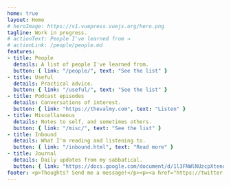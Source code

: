 ```yaml
---
home: true
layout: Home
# heroImage: https://v1.vuepress.vuejs.org/hero.png
tagline: Work in progress.
# actionText: People I've learned from →
# actionLink: /people/people.md
features:
- title: People
  details: A list of people I've learned from.
  button: { link: "/people/", text: "See the list" }
- title: Useful
  details: Practical advice.
  button: { link: "/useful/", text: "See the list" }
- title: Podcast episodes
  details: Conversations of interest.
  button: { link: "https://thevalmy.com", text: "Listen" }
- title: Miscellaneous
  details: Notes to self, and sometimes others.
  button: { link: "/misc/", text: "See the list" }
- title: Inbound
  details: What I'm reading and listening to.
  button: { link: "/inbound.html", text: "Read more" }
- title: Journal
  details: Daily updates from my sabbatical.
  button: { link: "https://docs.google.com/document/d/1l3FNWlNUzcpXtend9wrGc3PWSQDj9AwgWcwmOhRsYRY/edit#", text: "Read the journal" }
footer: <p>Thoughts? Send me a message!</p><p><a href="https://twitter.com/peterhartree">@peterhartree</a><br><a href="">hello@peterhartree.co.uk</a></p><p><strong>Wondering what's new?</strong><br> In the <a href="https://github.com/peterhartree/notes/commits/master">commit history</a>, text changes are prefixed with a forward slash. <br>I'll make a better interface soon.</p>
---
```


<!--
- title: Resources
  details: A list of pointers.
  button: { link: "/resources/", text: "See the list" }

- title: Useful
  details: Productivity advice.
  button: { link: "/useful/", text: "See the list" }
- title: Twitter
  details: ...
  button: { link: "https://twitter.com/peterhartree", text: "See the list" }
-->